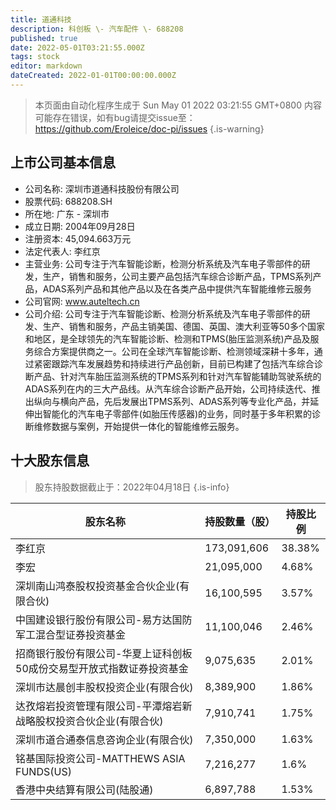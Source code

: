 ```yaml
---
title: 道通科技
description: 科创板 \- 汽车配件 \- 688208
published: true
date: 2022-05-01T03:21:55.000Z
tags: stock
editor: markdown
dateCreated: 2022-01-01T00:00:00.000Z
---
```


> 本页面由自动化程序生成于 Sun May 01 2022 03:21:55 GMT+0800
> 内容可能存在错误，如有bug请提交issue至：https://github.com/Eroleice/doc-pi/issues
{.is-warning}

## 上市公司基本信息
- 公司名称: 深圳市道通科技股份有限公司
- 股票代码: 688208.SH
- 所在地: 广东 - 深圳市
- 成立日期: 2004年09月28日
- 注册资本: 45,094.663万元
- 法定代表人: 李红京
- 主营业务: 公司专注于汽车智能诊断，检测分析系统及汽车电子零部件的研发，生产，销售和服务，公司主要产品包括汽车综合诊断产品，TPMS系列产品，ADAS系列产品和其他产品以及在各类产品中提供汽车智能维修云服务
- 公司官网: www.auteltech.cn
- 公司介绍: 公司专注于汽车智能诊断、检测分析系统及汽车电子零部件的研发、生产、销售和服务，产品主销美国、德国、英国、澳大利亚等50多个国家和地区，是全球领先的汽车智能诊断、检测和TPMS(胎压监测系统)产品及服务综合方案提供商之一。公司在全球汽车智能诊断、检测领域深耕十多年，通过紧密跟踪汽车发展趋势和持续进行产品创新，目前已构建了包括汽车综合诊断产品、针对汽车胎压监测系统的TPMS系列和针对汽车智能辅助驾驶系统的ADAS系列在内的三大产品线。从汽车综合诊断产品开始，公司持续迭代、推出纵向与横向产品，先后发展出TPMS系列、ADAS系列等专业化产品，并延伸出智能化的汽车电子零部件(如胎压传感器)的业务，同时基于多年积累的诊断维修数据与案例，开始提供一体化的智能维修云服务。


## 十大股东信息
> 股东持股数据截止于：2022年04月18日
{.is-info}

| 股东名称 | 持股数量（股） | 持股比例 |
| --- | --- | --- |
| 李红京 | 173,091,606 | 38.38% |
| 李宏 | 21,095,000 | 4.68% |
| 深圳南山鸿泰股权投资基金合伙企业(有限合伙) | 16,100,595 | 3.57% |
| 中国建设银行股份有限公司-易方达国防军工混合型证券投资基金 | 11,100,046 | 2.46% |
| 招商银行股份有限公司-华夏上证科创板50成份交易型开放式指数证券投资基金 | 9,075,635 | 2.01% |
| 深圳市达晨创丰股权投资企业(有限合伙) | 8,389,900 | 1.86% |
| 达孜熔岩投资管理有限公司-平潭熔岩新战略股权投资合伙企业(有限合伙) | 7,910,741 | 1.75% |
| 深圳市道合通泰信息咨询企业(有限合伙) | 7,350,000 | 1.63% |
| 铭基国际投资公司-MATTHEWS ASIA FUNDS(US) | 7,216,277 | 1.6% |
| 香港中央结算有限公司(陆股通) | 6,897,788 | 1.53% |




